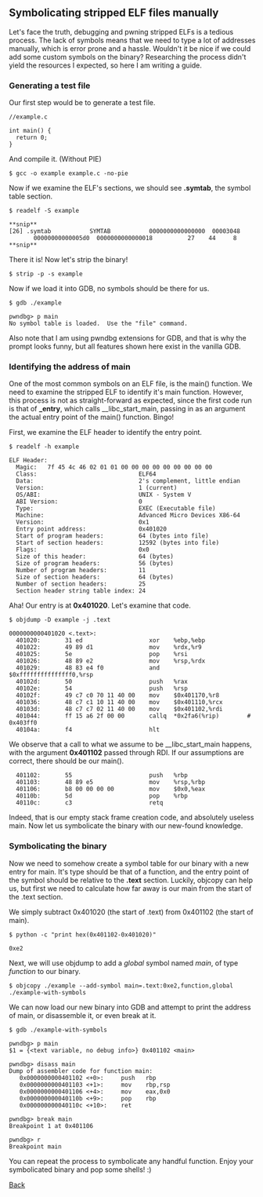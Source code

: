 ## Symbolicating stripped ELF files manually

Let's face the truth, debugging and pwning stripped ELFs is a tedious process. The lack of symbols means that we need to type a lot of addresses manually, which is error prone and a hassle. Wouldn't it be nice if we could add some custom symbols on the binary? Researching the process didn't yield the resources I expected, so here I am writing a guide.

### Generating a test file

Our first step would be to generate a test file.

```
//example.c

int main() {
  return 0;
}
```

And compile it. (Without PIE)

```
$ gcc -o example example.c -no-pie
```

Now if we examine the ELF's sections, we should see **.symtab**, the symbol table section.

```
$ readelf -S example

**snip**
[26] .symtab           SYMTAB           0000000000000000  00003048
       00000000000005d0  0000000000000018          27    44     8
**snip**
```

There it is! Now let's strip the binary!

```
$ strip -p -s example
```

Now if we load it into GDB, no symbols should be there for us.

```
$ gdb ./example

pwndbg> p main
No symbol table is loaded.  Use the "file" command.
```
Also note that I am using pwndbg extensions for GDB, and that is why the prompt looks funny, but all features shown here exist in the vanilla GDB.

### Identifying the address of main

One of the most common symbols on an ELF file, is the main() function. We need to examine the stripped ELF to identify it's main function. However, this process is not as straight-forward as expected, since the first code run is that of **_entry**, which calls __libc_start_main, passing in as an argument the actual entry point of the main() function. Bingo!

First, we examine the ELF header to identify the entry point.

```
$ readelf -h example

ELF Header:
  Magic:   7f 45 4c 46 02 01 01 00 00 00 00 00 00 00 00 00 
  Class:                             ELF64
  Data:                              2's complement, little endian
  Version:                           1 (current)
  OS/ABI:                            UNIX - System V
  ABI Version:                       0
  Type:                              EXEC (Executable file)
  Machine:                           Advanced Micro Devices X86-64
  Version:                           0x1
  Entry point address:               0x401020
  Start of program headers:          64 (bytes into file)
  Start of section headers:          12592 (bytes into file)
  Flags:                             0x0
  Size of this header:               64 (bytes)
  Size of program headers:           56 (bytes)
  Number of program headers:         11
  Size of section headers:           64 (bytes)
  Number of section headers:         25
  Section header string table index: 24
```

Aha! Our entry is at **0x401020**. Let's examine that code.

```  
$ objdump -D example -j .text

0000000000401020 <.text>:                                                                      
  401020:       31 ed                   xor    %ebp,%ebp
  401022:       49 89 d1                mov    %rdx,%r9                                        
  401025:       5e                      pop    %rsi                     
  401026:       48 89 e2                mov    %rsp,%rdx                                       
  401029:       48 83 e4 f0             and    $0xfffffffffffffff0,%rsp
  40102d:       50                      push   %rax                               
  40102e:       54                      push   %rsp     
  40102f:       49 c7 c0 70 11 40 00    mov    $0x401170,%r8
  401036:       48 c7 c1 10 11 40 00    mov    $0x401110,%rcx
  40103d:       48 c7 c7 02 11 40 00    mov    $0x401102,%rdi
  401044:       ff 15 a6 2f 00 00       callq  *0x2fa6(%rip)        # 0x403ff0    
  40104a:       f4                      hlt

```

We observe that a call to what we assume to be __libc_start_main happens, with the argument **0x401102** passed through RDI. If our assumptions are correct, there should be our main(). 

```
  401102:       55                      push   %rbp                                                                                                                                            
  401103:       48 89 e5                mov    %rsp,%rbp         
  401106:       b8 00 00 00 00          mov    $0x0,%eax            
  40110b:       5d                      pop    %rbp              
  40110c:       c3                      retq           
```

Indeed, that is our empty stack frame creation code, and absolutely useless main. Now let us symbolicate the binary with our new-found knowledge.

### Symbolicating the binary

Now we need to somehow create a symbol table for our binary with a new entry for main. It's type should be that of a function, and the entry point of the symbol should be relative to the **.text** section. Luckily, objcopy can help us, but first we need to calculate how far away is our main from the start of the .text section.

We simply subtract 0x401020 (the start of .text) from 0x401102 (the start of main).

```
$ python -c "print hex(0x401102-0x401020)"

0xe2
```

Next, we will use objdump to add a *global* symbol named *main*, of type *function* to our binary.

```
$ objcopy ./example --add-symbol main=.text:0xe2,function,global ./example-with-symbols
```

We can now load our new binary into GDB and attempt to print the address of main, or disassemble it, or even break at it.

```
$ gdb ./example-with-symbols

pwndbg> p main
$1 = {<text variable, no debug info>} 0x401102 <main>

pwndbg> disass main
Dump of assembler code for function main:
   0x0000000000401102 <+0>:     push   rbp
   0x0000000000401103 <+1>:     mov    rbp,rsp
   0x0000000000401106 <+4>:     mov    eax,0x0
   0x000000000040110b <+9>:     pop    rbp
   0x000000000040110c <+10>:    ret  
   
pwndbg> break main
Breakpoint 1 at 0x401106

pwndbg> r
Breakpoint main    
```

You can repeat the process to symbolicate any handful function. Enjoy your symbolicated binary and pop some shells! :)

[Back](https://naliferopoulos.github.io/ThinkingInBinary/)
